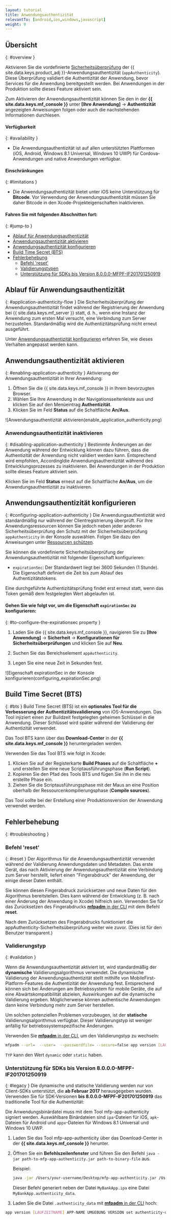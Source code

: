 ```yaml
---
layout: tutorial
title: Anwendungsauthentizität
relevantTo: [android,ios,windows,javascript]
weight: 9
---
```

<!-- NLS_CHARSET=UTF-8 -->
## Übersicht
{: #overview }

Aktivieren Sie die vordefinierte [Sicherheitsüberprüfung](../#security-checks) der {{ site.data.keys.product_adj }}-Anwendungsauthentizität
(`appAuthenticity`). Diese Überprüfung validiert die Authentizität der Anwendung, bevor Services für die Anwendung bereitgestellt werden. Bei Anwendungen in der Produktion sollte dieses Feature aktiviert sein. 

Zum Aktivieren der Anwendungsauthentizität können Sie den in der **{{ site.data.keys.mf_console }}** unter **[Ihre Anwendung]**
→ **Authentizität** angezeigten Anweisungen folgen oder auch die nachstehenden Informationen durchlesen. 

#### Verfügbarkeit
{: #availability }
* Die Anwendungsauthentizität ist auf allen unterstützten Plattformen (iOS, Android, Windows 8.1 Universal, Windows 10 UWP)
für Cordova-Anwendungen und native Anwendungen verfügbar. 

#### Einschränkungen
{: #limitations }
* Die Anwendungsauthentizität bietet unter iOS keine Unterstützung für **Bitcode**. Vor Verwendung der Anwendungsauthentizität müssen Sie daher
Bitcode in den Xcode-Projekteigenschaften inaktivieren. 

#### Fahren Sie mit folgenden Abschnitten fort: 
{: #jump-to }
- [Ablauf für Anwendungsauthentizität](#application-authenticity-flow)
- [Anwendungsauthentizität aktivieren](#enabling-application-authenticity)
- [Anwendungsauthentizität konfigurieren](#configuring-application-authenticity)
- [Build Time Secret (BTS)](#bts)
- [Fehlerbehebung](#troubleshooting)
  - [Befehl 'reset'](#reset)
  - [Validierungstypen](#validation)
  - [Unterstützung für SDKs bis Version 8.0.0.0-MFPF-IF201701250919](#legacy)

## Ablauf für Anwendungsauthentizität
{: #application-authenticity-flow }
Die Sicherheitsüberprüfung der Anwendungsauthentizität findet während der Registrierung der Anwendung bei
{{ site.data.keys.mf_server }} statt, d. h., wenn eine Instanz der Anwendung zum ersten Mal versucht, eine
Verbindung zum Server herzustellen. Standardmäßig wird die Authentizitätsprüfung nicht erneut ausgeführt. 

Unter [Anwendungsauthentizität konfigurieren](#configuring-application-authenticity) erfahren Sie, wie dieses Verhalten angepasst werden kann. 

## Anwendungsauthentizität aktivieren
{: #enabling-application-authenticity }
Aktivierung der Anwendungsauthentizität in Ihrer Anwendung: 

1. Öffnen Sie die {{ site.data.keys.mf_console }} in Ihrem bevorzugten Browser. 
2. Wählen Sie Ihre Anwendung in der Navigationsseitenleiste aus und klicken Sie auf den Menüeintrag **Authentizität**. 
3. Klicken Sie im Feld **Status** auf die Schaltfläche **An/Aus**. 

![Anwendungsauthentizität aktivieren(enable_application_authenticity.png)

### Anwendungsauthentizität inaktivieren
{: #disabling-application-authenticity }
Bestimmte Änderungen an der Anwendung während der Entwicklung können dazu führen, dass die Authentizität der Anwendung nicht validiert werden kann. Entsprechend wird empfohlen,
Accordingldie Anwendungsauthentizität während des Entwicklungsprozesses zu inaktivieren. Bei Anwendungen in der Produktion sollte dieses Feature aktiviert sein. 

Klicken Sie im Feld **Status** erneut auf die Schaltfläche **An/Aus**, um die Anwendungsauthentizität zu inaktivieren. 

## Anwendungsauthentizität konfigurieren
{: #configuring-application-authenticity }
Die Anwendungsauthentizität wird standardmäßig nur während der Clientregistrierung überprüft. Für Ihre
Anwendungsressourcen können Sie jedoch neben jeder anderen Sicherheitsüberprüfung den Schutz mit der
Sicherheitsüberprüfung `appAuthenticity` in der Konsole auswählen.
Folgen Sie dazu den Anweisungen unter [Ressourcen schützen](../#protecting-resources).

Sie können die vordefinierte
Sicherheitsüberprüfung der Anwendungsauthentizität
mit folgender Eigenschaft konfigurieren: 

- `expirationSec`: Der Standardwert liegt bei 3600 Sekunden (1 Stunde). Die Eigenschaft definiert die Zeit bis zum Ablauf des Authentizitätstokens. 

Eine durchgeführte Authentizitätsprüfung findet erst erneut statt, wenn das Token gemäß dem festgelegten Wert abgelaufen ist. 

#### Gehen Sie wie folgt vor, um die Eigenschaft `expirationSec` zu konfigurieren: 
{: #to-configure-the-expirationsec property }
1. Laden Sie die {{ site.data.keys.mf_console }}, navigieren Sie zu
**[Ihre Anwendung]** → **Sicherheit** → **Konfigurationen für Sicherheitsüberprüfungen** und klicken Sie
auf **Neu**.

2. Suchen Sie das Bereichselement `appAuthenticity`. 

3. Legen Sie eine neue Zeit in Sekunden fest. 

![Eigenschaft expirationSec in der Konsole konfigurieren(configuring_expirationSec.png)

## Build Time Secret (BTS)
{: #bts }
Build Time Secret (BTS) ist ein **optionales Tool für die Verbesserung der Authentizitätsvalidierung** von iOS-Anwendungen. Das Tool injiziert einen zur
Buildzeit festgelegten geheimen Schlüssel in die Anwendung. Dieser Schlüssel wird später während der Validierung der Authentizität verwendet. 

Das Tool BTS kann über das **Download-Center** in der **{{ site.data.keys.mf_console }}** heruntergeladen werden. 

Verwenden Sie das Tool BTS wie folgt in Xcode:
1. Klicken Sie auf der Registerkarte **Build Phases** auf die Schaltfläche **+** und erstellen Sie eine neue Scriptausführungsphase (**Run Script**).
2. Kopieren Sie den Pfad des Tools BTS und fügen Sie ihn in die neu erstellte Phase ein. 
3. Ziehen Sie die Scriptausführungsphase mit der Maus an eine Position oberhalb der Ressourcenkompilierungsphase (**Compile sources**). 

Das Tool sollte bei der Erstellung einer Produktionsversion der Anwendung verwendet werden. 

## Fehlerbehebung
{: #troubleshooting }

### Befehl 'reset'
{: #reset }
Der Algorithmus für die Anwendungsauthentizität verwendet während der Validierung Anwendungsdaten und Metadaten. Das erste Gerät, das nach Aktivierung der Anwendungsauthentizität
eine Verbindung zum Server herstellt, liefert einen "Fingerabdruck" der Anwendung, der einige dieser Daten enthält. 

Sie können diesen Fingerabdruck zurücksetzen und neue Daten für den Algorithmus bereitstellen. Dies kann während der Entwicklung (z. B. nach einer Änderung der Anwendung
in Xcode) hilfreich sein. Verwenden Sie für das Zurücksetzen des Fingerabdrucks
[**mfpadm** in der CLI](../../administering-apps/using-cli/) mit dem Befehl **reset**.

Nach dem Zurücksetzen des Fingerabdrucks funktioniert die appAuthenticity-Sicherheitsüberprüfung weiter wie zuvor. (Dies ist für den Benutzer transparent.)

### Validierungstyp
{: #validation }

Wenn die Anwendungsauthentizität aktiviert ist, wird standardmäßig der **dynamische** Validierungsalgorithmus verwendet. Die dynamische Validierung der Anwendungsauthentizität stellt mithilfe von MobileFirst-Platform-Features
die Authentizität der Anwendung fest. Entsprechend können sich bei Änderungen am Betriebssystem für mobile Geräte, die auf eine Abwärtskompatibilität abzielen,
Auswirkungen auf die dynamische Validierung ergeben. Möglicherweise können authentische Anwendungen dann keine
Verbindung mehr zum Server herstellen. 

Um solchen potenziellen Problemen vorzubeugen, ist der **statische** Validierungsalgorithmus verfügbar. Dieser Validierungstyp ist weniger anfällig für betriebssystemspezifische Änderungen. 

Verwenden Sie [**mfpadm** in der CLI](../../administering-apps/using-cli/), um den Validierungstyp zu wechseln:

```bash
mfpadm --url=  --user=  --passwordfile= --secure=false app version [LAUFZEIT] [APP-NAME] [UMGEBUNG] [VERSION] set authenticity-validation TYP
```
`TYP` kann den Wert `dynamic` oder `static` haben.

### Unterstützung für SDKs bis Version 8.0.0.0-MFPF-IF201701250919
{: #legacy }
Die dynamische und statische Validierung werden nur von Client-SDKs unterstützt, die **ab Februar 2017** herausgegeben wurden. Verwenden Sie
für SDK-Versionen **bis 8.0.0.0-MFPF-IF201701250919** das traditionelle Tool für die Authentizität: 

Die Anwendungsbinärdatei muss mit dem Tool mfp-app-authenticity signiert werden. Auswählbare Binärdateien sind `ipa`-Dateien für
iOS, `apk`-Dateien für Android und `appx`-Dateien für Windows 8.1 Universal und Windows 10 UWP.

1. Laden Sie das Tool mfp-app-authenticity über das Download-Center in der **{{ site.data.keys.mf_console }}** herunter.
2. Öffnen Sie ein **Befehlszeilenfenster** und führen Sie den Befehl `java -jar path-to-mfp-app-authenticity.jar path-to-binary-file` aus. 

   Beispiel: 

   ```bash
   java -jar /Users/your-username/Desktop/mfp-app-authenticity.jar /Users/your-username/Desktop/MyBankApp.ipa
   ```

   Dieser Befehl generiert neben der Datei `MyBankApp.ipa` eine Datei `MyBankApp.authenticity_data`. 
3. Laden Sie die Datei `.authenticity_data` mit [**mfpadm** in der CLI](../../administering-apps/using-cli/) hoch:
  ```bash
  app version [LAUFZEITNAME] APP-NAME UMGEBUNG VERSION set authenticity-data DATEI
  ```
